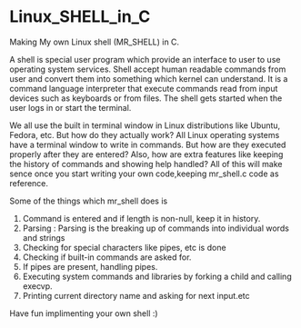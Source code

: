 # Linux_SHELL_in_C
Making My own Linux shell (MR_SHELL) in C.

A shell is special user program which provide an interface to user to use operating system services. 
Shell accept human readable commands from user and convert them into something which kernel can understand. 
It is a command language interpreter that execute commands read from input devices such as keyboards or from files. 
The shell gets started when the user logs in or start the terminal.

We all use the built in terminal window in Linux distributions like Ubuntu, Fedora, etc. But how do they actually work?
All Linux operating systems have a terminal window to write in commands. 
But how are they executed properly after they are entered?
Also, how are extra features like keeping the history of commands and showing help handled? 
All of this will make sence once you start writing your own code,keeping mr_shell.c code as reference.

Some of the things which mr_shell does is
1. Command is entered and if length is non-null, keep it in history.
2. Parsing : Parsing is the breaking up of commands into individual words and strings
3. Checking for special characters like pipes, etc is done
4. Checking if built-in commands are asked for.
5. If pipes are present, handling pipes.
6. Executing system commands and libraries by forking a child and calling execvp.
7. Printing current directory name and asking for next input.etc

Have fun implimenting your own shell :)

